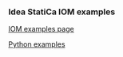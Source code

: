 ### Idea StatiCa IOM examples

[IOM examples page](https://idea-statica.github.io/iom-examples)

[Python examples](python-examples/docs/python-examples.md)

